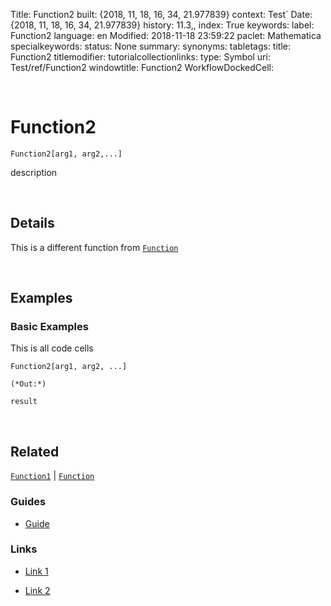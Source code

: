 Title: Function2
built: {2018, 11, 18, 16, 34, 21.977839}
context: Test`
Date: {2018, 11, 18, 16, 34, 21.977839}
history: 11.3,,
index: True
keywords: 
label: Function2
language: en
Modified: 2018-11-18 23:59:22
paclet: Mathematica
specialkeywords: 
status: None
summary: 
synonyms: 
tabletags: 
title: Function2
titlemodifier: 
tutorialcollectionlinks: 
type: Symbol
uri: Test/ref/Function2
windowtitle: Function2
WorkflowDockedCell: 

<a id="function2" style="width:0;height:0;margin:0;padding:0;">&zwnj;</a>

# Function2

    Function2[arg1, arg2,...]

description

<a id="details" style="width:0;height:0;margin:0;padding:0;">&zwnj;</a>

## Details

This is a different function from  [```Function```](/ref/Function)

<a id="examples" style="width:0;height:0;margin:0;padding:0;">&zwnj;</a>

## Examples

### Basic Examples

This is all code cells

    Function2[arg1, arg2, ...]

    (*Out:*)
    
    result

<a id="related" style="width:0;height:0;margin:0;padding:0;">&zwnj;</a>

## Related

[```Function1```](/ref/Function1) |  [```Function```](/ref/Function)

### Guides

* [Guide](/guide/Guide)

### Links

* [Link 1](https://google.com/)

* [Link 2](https://paclets.github.io/PacletServer)